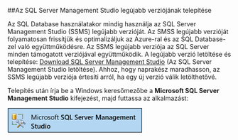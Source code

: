 ##Az SQL Server Management Studio legújabb verziójának telepítése

  Az SQL Database használatakor mindig használja az SQL Server Management Studio (SSMS) legújabb verzióját. Az SMSS legújabb verzióját folyamatosan frissítjük és optimalizáljuk az Azure-ral és az SQL Database-zel való együttműködésre. Az SSMS legújabb verziója az SQL Server minden támogatott verziójával együttműködik. A legújabb verzió letöltése és telepítése: [Download SQL Server Management Studio](https://msdn.microsoft.com/library/mt238290.aspx) (Az SQL Server Management Studio letöltése). Ahhoz, hogy naprakész maradhasson, az SSMS legújabb verziója értesíti arról, ha egy új verzió válik letölthetővé. 

  Telepítés után írja be a Windows keresőmezőbe a **Microsoft SQL Server Management Studio** kifejezést, majd futtassa az alkalmazást:

  ![SQL Server Management Studio](./media/sql-server-management-studio-install/ssms.png)






<!--HONumber=sep16_HO1-->


